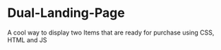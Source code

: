 # Dual-Landing-Page
 A cool way to display two Items that are ready for purchase using CSS, HTML and JS
